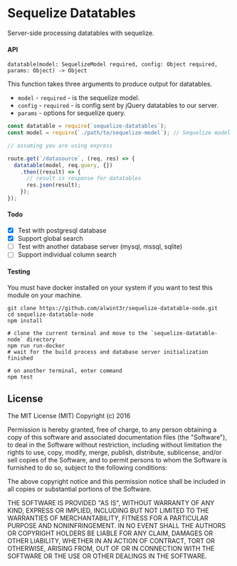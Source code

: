 Sequelize Datatables
====================

Server-side processing datatables with sequelize.

#### API

```
datatable(model: SequelizeModel required, config: Object required, params: Object) -> Object
```

This function takes three arguments to produce output for datatables.

* `model` - `required` - is the sequelize model.
* `config` - `required` - is config sent by jQuery datatables to our server.
* `params` - options for sequelize query.


```js
const datatable = require(`sequelize-datatables`);
const model = require(`./path/to/sequelize-model`); // Sequelize model

// assuming you are using express

route.get(`/datasource`, (req, res) => {
  datatable(model, req.query, {})
    .then((result) => {
      // result is response for datatables
      res.json(result);
    });
});
```

#### Todo

 - [X] Test with postgresql database
 - [X] Support global search
 - [ ] Test with another database server (mysql, mssql, sqlite)
 - [ ] Support individual column search

#### Testing

You must have docker installed on your system if you want to test this module on your machine.

```shell
git clone https://github.com/alwint3r/sequelize-datatable-node.git
cd sequelize-datatable-node
npm install

# clone the current terminal and move to the `sequelize-datatable-node` directory
npm run run-docker
# wait for the build process and database server initialization finished

# on another terminal, enter command
npm test
```

## License

The MIT License (MIT)
Copyright (c) 2016

Permission is hereby granted, free of charge, to any person obtaining a copy of this software and associated documentation files (the "Software"), to deal in the Software without restriction, including without limitation the rights to use, copy, modify, merge, publish, distribute, sublicense, and/or sell copies of the Software, and to permit persons to whom the Software is furnished to do so, subject to the following conditions:

The above copyright notice and this permission notice shall be included in all copies or substantial portions of the Software.

THE SOFTWARE IS PROVIDED "AS IS", WITHOUT WARRANTY OF ANY KIND, EXPRESS OR IMPLIED, INCLUDING BUT NOT LIMITED TO THE WARRANTIES OF MERCHANTABILITY, FITNESS FOR A PARTICULAR PURPOSE AND NONINFRINGEMENT. IN NO EVENT SHALL THE AUTHORS OR COPYRIGHT HOLDERS BE LIABLE FOR ANY CLAIM, DAMAGES OR OTHER LIABILITY, WHETHER IN AN ACTION OF CONTRACT, TORT OR OTHERWISE, ARISING FROM, OUT OF OR IN CONNECTION WITH THE SOFTWARE OR THE USE OR OTHER DEALINGS IN THE SOFTWARE.
